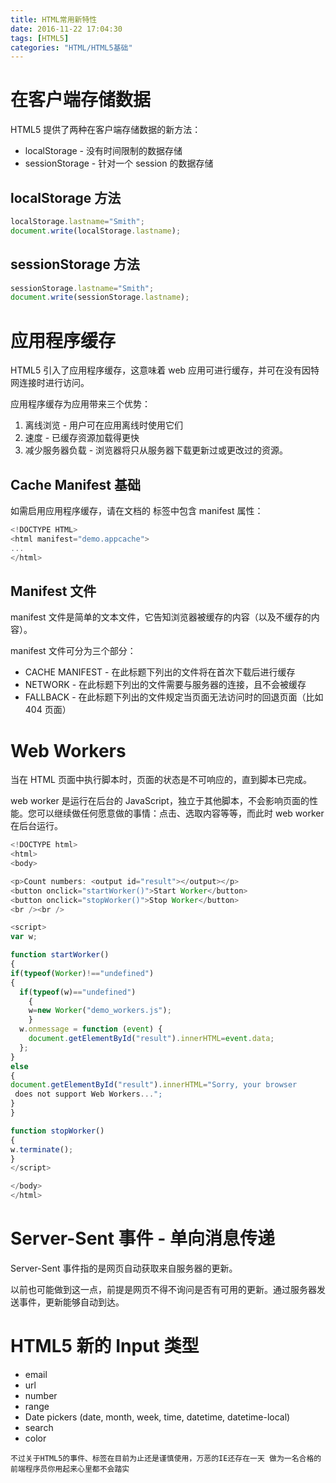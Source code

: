 ```yaml
---
title: HTML常用新特性
date: 2016-11-22 17:04:30
tags: [HTML5]
categories: "HTML/HTML5基础"
---
```


# 在客户端存储数据
HTML5 提供了两种在客户端存储数据的新方法：

* localStorage - 没有时间限制的数据存储
* sessionStorage - 针对一个 session 的数据存储

## localStorage 方法
```js
localStorage.lastname="Smith";
document.write(localStorage.lastname);
```

## sessionStorage 方法
```js
sessionStorage.lastname="Smith";
document.write(sessionStorage.lastname);
```

# 应用程序缓存
HTML5 引入了应用程序缓存，这意味着 web 应用可进行缓存，并可在没有因特网连接时进行访问。

应用程序缓存为应用带来三个优势：
1. 离线浏览 - 用户可在应用离线时使用它们
2. 速度 - 已缓存资源加载得更快
3. 减少服务器负载 - 浏览器将只从服务器下载更新过或更改过的资源。

## Cache Manifest 基础
如需启用应用程序缓存，请在文档的 <html> 标签中包含 manifest 属性：
```js
<!DOCTYPE HTML>
<html manifest="demo.appcache">
...
</html>
```
## Manifest 文件
manifest 文件是简单的文本文件，它告知浏览器被缓存的内容（以及不缓存的内容）。

manifest 文件可分为三个部分：

* CACHE MANIFEST - 在此标题下列出的文件将在首次下载后进行缓存
* NETWORK - 在此标题下列出的文件需要与服务器的连接，且不会被缓存
* FALLBACK - 在此标题下列出的文件规定当页面无法访问时的回退页面（比如 404 页面）

# Web Workers
当在 HTML 页面中执行脚本时，页面的状态是不可响应的，直到脚本已完成。

web worker 是运行在后台的 JavaScript，独立于其他脚本，不会影响页面的性能。您可以继续做任何愿意做的事情：点击、选取内容等等，而此时 web worker 在后台运行。
```js
<!DOCTYPE html>
<html>
<body>

<p>Count numbers: <output id="result"></output></p>
<button onclick="startWorker()">Start Worker</button>
<button onclick="stopWorker()">Stop Worker</button>
<br /><br />

<script>
var w;

function startWorker()
{
if(typeof(Worker)!=="undefined")
{
  if(typeof(w)=="undefined")
    {
    w=new Worker("demo_workers.js");
    }
  w.onmessage = function (event) {
    document.getElementById("result").innerHTML=event.data;
  };
}
else
{
document.getElementById("result").innerHTML="Sorry, your browser
 does not support Web Workers...";
}
}

function stopWorker()
{
w.terminate();
}
</script>

</body>
</html>
```
# Server-Sent 事件 - 单向消息传递
Server-Sent 事件指的是网页自动获取来自服务器的更新。

以前也可能做到这一点，前提是网页不得不询问是否有可用的更新。通过服务器发送事件，更新能够自动到达。

# HTML5 新的 Input 类型
* email
* url
* number
* range
* Date pickers (date, month, week, time, datetime, datetime-local)
* search
* color

`不过关于HTML5的事件、标签在目前为止还是谨慎使用，万恶的IE还存在一天 做为一名合格的前端程序员你用起来心里都不会踏实`